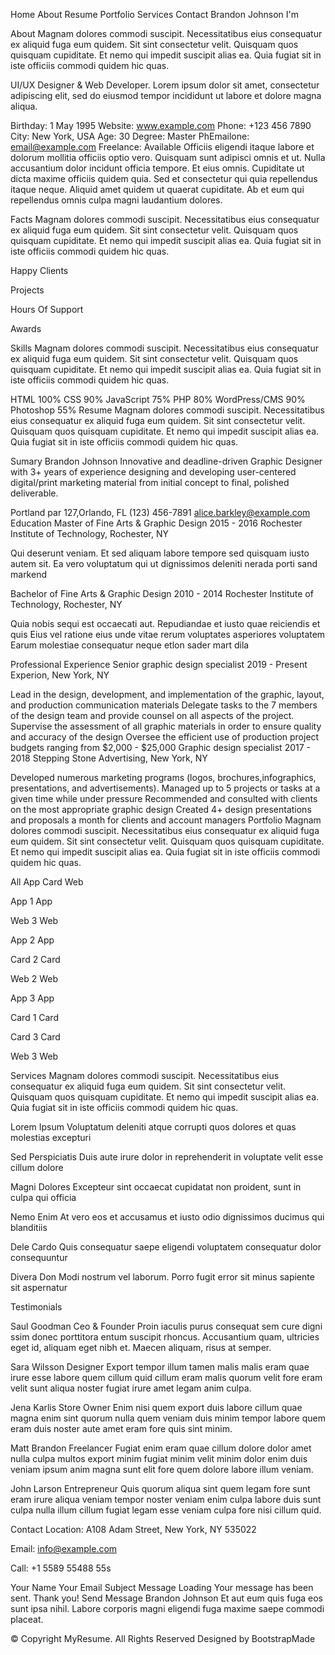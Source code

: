 Home
About
Resume
Portfolio
Services
Contact
Brandon Johnson
I'm

About
Magnam dolores commodi suscipit. Necessitatibus eius consequatur ex aliquid fuga eum quidem. Sit sint consectetur velit. Quisquam quos quisquam cupiditate. Et nemo qui impedit suscipit alias ea. Quia fugiat sit in iste officiis commodi quidem hic quas.


UI/UX Designer & Web Developer.
Lorem ipsum dolor sit amet, consectetur adipiscing elit, sed do eiusmod tempor incididunt ut labore et dolore magna aliqua.

Birthday: 1 May 1995
Website: www.example.com
Phone: +123 456 7890
City: New York, USA
Age: 30
Degree: Master
PhEmailone: email@example.com
Freelance: Available
Officiis eligendi itaque labore et dolorum mollitia officiis optio vero. Quisquam sunt adipisci omnis et ut. Nulla accusantium dolor incidunt officia tempore. Et eius omnis. Cupiditate ut dicta maxime officiis quidem quia. Sed et consectetur qui quia repellendus itaque neque. Aliquid amet quidem ut quaerat cupiditate. Ab et eum qui repellendus omnis culpa magni laudantium dolores.

Facts
Magnam dolores commodi suscipit. Necessitatibus eius consequatur ex aliquid fuga eum quidem. Sit sint consectetur velit. Quisquam quos quisquam cupiditate. Et nemo qui impedit suscipit alias ea. Quia fugiat sit in iste officiis commodi quidem hic quas.

Happy Clients

Projects

Hours Of Support

Awards

Skills
Magnam dolores commodi suscipit. Necessitatibus eius consequatur ex aliquid fuga eum quidem. Sit sint consectetur velit. Quisquam quos quisquam cupiditate. Et nemo qui impedit suscipit alias ea. Quia fugiat sit in iste officiis commodi quidem hic quas.

HTML 100%
CSS 90%
JavaScript 75%
PHP 80%
WordPress/CMS 90%
Photoshop 55%
Resume
Magnam dolores commodi suscipit. Necessitatibus eius consequatur ex aliquid fuga eum quidem. Sit sint consectetur velit. Quisquam quos quisquam cupiditate. Et nemo qui impedit suscipit alias ea. Quia fugiat sit in iste officiis commodi quidem hic quas.

Sumary
Brandon Johnson
Innovative and deadline-driven Graphic Designer with 3+ years of experience designing and developing user-centered digital/print marketing material from initial concept to final, polished deliverable.

Portland par 127,Orlando, FL
(123) 456-7891
alice.barkley@example.com
Education
Master of Fine Arts & Graphic Design
2015 - 2016
Rochester Institute of Technology, Rochester, NY

Qui deserunt veniam. Et sed aliquam labore tempore sed quisquam iusto autem sit. Ea vero voluptatum qui ut dignissimos deleniti nerada porti sand markend

Bachelor of Fine Arts & Graphic Design
2010 - 2014
Rochester Institute of Technology, Rochester, NY

Quia nobis sequi est occaecati aut. Repudiandae et iusto quae reiciendis et quis Eius vel ratione eius unde vitae rerum voluptates asperiores voluptatem Earum molestiae consequatur neque etlon sader mart dila

Professional Experience
Senior graphic design specialist
2019 - Present
Experion, New York, NY

Lead in the design, development, and implementation of the graphic, layout, and production communication materials
Delegate tasks to the 7 members of the design team and provide counsel on all aspects of the project.
Supervise the assessment of all graphic materials in order to ensure quality and accuracy of the design
Oversee the efficient use of production project budgets ranging from $2,000 - $25,000
Graphic design specialist
2017 - 2018
Stepping Stone Advertising, New York, NY

Developed numerous marketing programs (logos, brochures,infographics, presentations, and advertisements).
Managed up to 5 projects or tasks at a given time while under pressure
Recommended and consulted with clients on the most appropriate graphic design
Created 4+ design presentations and proposals a month for clients and account managers
Portfolio
Magnam dolores commodi suscipit. Necessitatibus eius consequatur ex aliquid fuga eum quidem. Sit sint consectetur velit. Quisquam quos quisquam cupiditate. Et nemo qui impedit suscipit alias ea. Quia fugiat sit in iste officiis commodi quidem hic quas.

All
App
Card
Web

App 1
App


Web 3
Web


App 2
App


Card 2
Card


Web 2
Web


App 3
App


Card 1
Card


Card 3
Card


Web 3
Web

Services
Magnam dolores commodi suscipit. Necessitatibus eius consequatur ex aliquid fuga eum quidem. Sit sint consectetur velit. Quisquam quos quisquam cupiditate. Et nemo qui impedit suscipit alias ea. Quia fugiat sit in iste officiis commodi quidem hic quas.

Lorem Ipsum
Voluptatum deleniti atque corrupti quos dolores et quas molestias excepturi

Sed Perspiciatis
Duis aute irure dolor in reprehenderit in voluptate velit esse cillum dolore

Magni Dolores
Excepteur sint occaecat cupidatat non proident, sunt in culpa qui officia

Nemo Enim
At vero eos et accusamus et iusto odio dignissimos ducimus qui blanditiis

Dele Cardo
Quis consequatur saepe eligendi voluptatem consequatur dolor consequuntur

Divera Don
Modi nostrum vel laborum. Porro fugit error sit minus sapiente sit aspernatur

Testimonials

Saul Goodman
Ceo & Founder
Proin iaculis purus consequat sem cure digni ssim donec porttitora entum suscipit rhoncus. Accusantium quam, ultricies eget id, aliquam eget nibh et. Maecen aliquam, risus at semper.


Sara Wilsson
Designer
Export tempor illum tamen malis malis eram quae irure esse labore quem cillum quid cillum eram malis quorum velit fore eram velit sunt aliqua noster fugiat irure amet legam anim culpa.


Jena Karlis
Store Owner
Enim nisi quem export duis labore cillum quae magna enim sint quorum nulla quem veniam duis minim tempor labore quem eram duis noster aute amet eram fore quis sint minim.


Matt Brandon
Freelancer
Fugiat enim eram quae cillum dolore dolor amet nulla culpa multos export minim fugiat minim velit minim dolor enim duis veniam ipsum anim magna sunt elit fore quem dolore labore illum veniam.


John Larson
Entrepreneur
Quis quorum aliqua sint quem legam fore sunt eram irure aliqua veniam tempor noster veniam enim culpa labore duis sunt culpa nulla illum cillum fugiat legam esse veniam culpa fore nisi cillum quid.

Contact
Location:
A108 Adam Street, New York, NY 535022

Email:
info@example.com

Call:
+1 5589 55488 55s

Your Name
Your Email
Subject
Message
Loading
Your message has been sent. Thank you!
Send Message
Brandon Johnson
Et aut eum quis fuga eos sunt ipsa nihil. Labore corporis magni eligendi fuga maxime saepe commodi placeat.

© Copyright MyResume. All Rights Reserved
Designed by BootstrapMade
